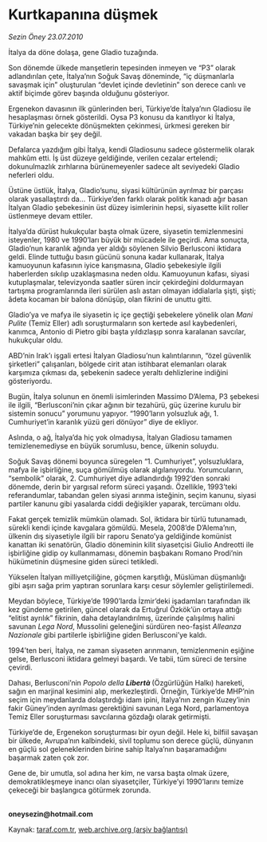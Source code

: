# Kurtkapanına düşmek

*Sezin Öney 23.07.2010*

<div class="yazi"><p>İtalya da döne dolaşa, gene Gladio tuzağında. </p>
<p>Son dönemde ülkede manşetlerin tepesinden inmeyen ve “P3” olarak adlandırılan çete, İtalya’nın Soğuk Savaş döneminde, “iç düşmanlarla savaşmak için” oluşturulan “devlet içinde devletinin” son derece canlı ve aktif biçimde görev başında olduğunu gösteriyor. </p>
<p>Ergenekon davasının ilk günlerinden beri, Türkiye’de İtalya’nın Gladiosu ile hesaplaşması örnek gösterildi. Oysa P3 konusu da kanıtlıyor ki İtalya, Türkiye’nin gelecekte dönüşmekten çekinmesi, ürkmesi gereken bir vakadan başka bir şey değil.</p>
<p>Defalarca yazdığım gibi İtalya, kendi Gladiosunu sadece göstermelik olarak mahkûm etti. İş üst düzeye geldiğinde, verilen cezalar ertelendi; dokunulmazlık zırhlarına bürünemeyenler sadece alt seviyedeki Gladio neferleri oldu. </p>
<p>Üstüne üstlük, İtalya, Gladio’sunu, siyasi kültürünün ayrılmaz bir parçası olarak yasallaştırdı da... Türkiye’den farklı olarak politik kanadı ağır basan İtalyan Gladio şebekesinin üst düzey isimlerinin hepsi, siyasette kilit roller üstlenmeye devam ettiler.</p>
<p>İtalya’da dürüst hukukçular başta olmak üzere, siyasetin temizlenmesini isteyenler, 1980 ve 1990’ları büyük bir mücadele ile geçirdi. Ama sonuçta, Gladio’nun karanlık ağında yer aldığı söylenen Silvio Berlusconi iktidara geldi. Elinde tuttuğu basın gücünü sonuna kadar kullanarak, İtalya kamuoyunun kafasının iyice karışmasına, Gladio şebekesiyle ilgili haberlerden sıkılıp uzaklaşmasına neden oldu. Kamuoyunun kafası, siyasi kutuplaşmalar, televizyonda saatler süren incir çekirdeğini doldurmayan tartışma programlarında ileri sürülen aslı astarı olmayan iddialarla şişti, şişti; âdeta kocaman bir balona dönüşüp, olan fikrini de unuttu gitti.</p>
<p>Gladio’ya ve mafya ile siyasetin iç içe geçtiği şebekelere yönelik olan <i>Mani Pulite</i> (Temiz Eller) adlı soruşturmaların son kertede asıl kaybedenleri, kanımca, Antonio di Pietro gibi başta yıldızlaşıp sonra karalanan savcılar, hukukçular oldu. </p>
<p>ABD’nin Irak’ı işgali ertesi İtalyan Gladiosu’nun kalıntılarının, “özel güvenlik şirketleri” çalışanları, bölgede cirit atan istihbarat elemanları olarak karşımıza çıkması da, şebekenin sadece yeraltı dehlizlerine indiğini gösteriyordu.</p>
<p>Bugün, İtalya solunun en önemli isimlerinden Massimo D’Alema, P3 şebekesi ile ilgili, “Berlusconi’nin çıkar ağının bir tezahürü, güç üzerine kurulu bir sistemin sonucu” yorumunu yapıyor. “1990’ların yolsuzluk ağı, 1. Cumhuriyet’in karanlık yüzü geri dönüyor” diye de ekliyor.</p>
<p>Aslında, o ağ, İtalya’da hiç yok olmadıysa, İtalyan Gladiosu tamamen temizlenemediyse en büyük sorumlusu, bence, ülkenin soluydu. </p>
<p>Soğuk Savaş dönemi boyunca süregelen “1. Cumhuriyet”, yolsuzluklara, mafya ile işbirliğine, suça gömülmüş olarak algılanıyordu. Yorumcuların, “sembolik” olarak, 2. Cumhuriyet diye adlandırdığı 1992’den sonraki dönemde, derin bir yargısal reform süreci yaşandı. Özellikle, 1993’teki referandumlar, tabandan gelen siyasi arınma isteğinin, seçim kanunu, siyasi partiler kanunu gibi yasalarda ciddi değişikler yaparak, tercümanı oldu. </p>
<p>Fakat gerçek temizlik mümkün olamadı. Sol, iktidara bir türlü tutunamadı, sürekli kendi içinde kavgalara gömüldü. Mesela, 2008’de D’Alema’nın, ülkenin dış siyasetiyle ilgili bir raporu Senato’ya geldiğinde komünist kanattan iki senatörün, Gladio döneminin kilit siyasetçisi Giulio Andreotti ile işbirliğine gidip oy kullanmaması, dönemin başbakanı Romano Prodi’nin hükümetinin düşmesine giden süreci tetikledi. </p>
<p>Yükselen İtalyan milliyetçiliğine, göçmen karşıtlığı, Müslüman düşmanlığı gibi aşırı sağa prim yaptıran sorunlara karşı cesur söylemler geliştirilemedi. </p>
<p>Meydan böylece, Türkiye’de 1990’larda İzmir’deki işadamları tarafından ilk kez gündeme getirilen, güncel olarak da Ertuğrul Özkök’ün ortaya attığı “elitist ayrılık” fikrinin, daha detaylandırılmış, üzerinde çalışılmış halini savunan <i>Lega Nord</i>, Mussolini geleneğini sürdüren neo-faşist <i>Alleanza Nazionale</i> gibi partilerle işbirliğine giden Berlusconi’ye kaldı. </p>
<p>1994’ten beri, İtalya, ne zaman siyaseten arınmanın, temizlenmenin eşiğine gelse, Berlusconi iktidara gelmeyi başardı. Ve tabii, tüm süreci de tersine çevirdi. </p>
<p>Dahası, Berlusconi’nin <i>Popolo della <b>Libertà</b><b> </b></i>(Özgürlüğün Halkı) hareketi, sağın en marjinal kesimini alıp, merkezleştirdi. Örneğin, Türkiye’de MHP’nin seçim için meydanlarda dolaştırdığı idam ipini, İtalya’nın zengin Kuzey’inin fakir Güney’inden ayrılması gerektiğini savunan Lega Nord, parlamentoya Temiz Eller soruşturması savcılarına gözdağı olarak getirmişti. </p>
<p>Türkiye’de de, Ergenekon soruşturması bir oyun değil. Hele ki, bilfiil savaşan bir ülkede, Avrupa’nın kalbindeki, sivil toplumu son derece güçlü, dünyanın en güçlü sol geleneklerinden birine sahip İtalya’nın başaramadığını başarmak zaten çok zor. </p>
<p>Gene de, bir umutla, sol adına her kim, ne varsa başta olmak üzere, demokratikleşmeye inancı olan siyasetçiler, Türkiye’yi 1990’larını temize çekeceği bir başlangıca götürmek zorunda. </p>
<p><b><br/>oneysezin@hotmail.com</b></p></div>

Kaynak: [taraf.com.tr](http://www.taraf.com.tr:80/sezin-oney/makale-kurtkapanina-dusmek.htm), [web.archive.org (arşiv bağlantısı)](http://web.archive.org/web/20100725004601/http://www.taraf.com.tr:80/sezin-oney/makale-kurtkapanina-dusmek.htm)
